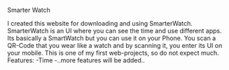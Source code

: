 Smarter Watch 

I created this website for downloading and using SmarterWatch. SmarterWatch is an UI where you can see the time and use different apps. Its basically a SmartWatch but you can use it on your Phone. You scan a QR-Code that you wear like a watch and by scanning it, you enter its UI on your mobile.
This is one of my first web-projects, so do not expect much.
Features:
-Time
-..more features will be added..
